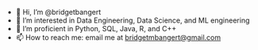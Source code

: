 - 👋 Hi, I’m @bridgetbangert
- 👀 I’m interested in Data Engineering, Data Science, and ML engineering
- 🌱 I’m proficient in Python, SQL, Java, R, and C++
- 📫 How to reach me: email me at bridgetmbangert@gmail.com
